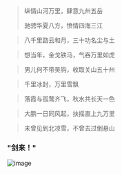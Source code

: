 > 纵情山河万里，肆意九州五岳
>
> 驰骋华夏八方，愤情四海三江



> 八千里路云和月，三十功名尘与土



> 想当年，金戈铁马，气吞万里如虎



> 男儿何不带吴钩，收取关山五十州



> 千里冰封，万里雪飘



>  落霞与孤鹜齐飞，秋水共长天一色



> 大鹏一日同风起，扶摇直上九万里



> 未曾见到北凉雪，不曾去过倒悬山



### "剑来！"

![image](http://8.142.4.106:2022/images/ca1eaa4f.jpg)
